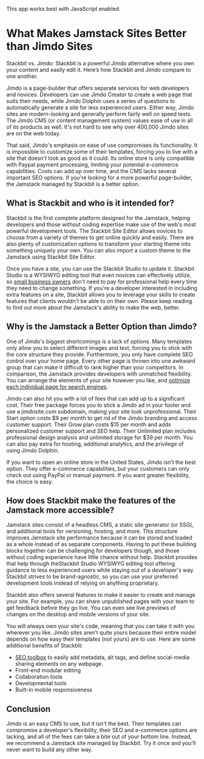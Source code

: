 This app works best with JavaScript enabled.



# What Makes Jamstack Sites Better than Jimdo Sites

Stackbit vs. Jimdo: Stackbit is a powerful Jimdo alternative where you own your content and easily edit it. Here’s how Stackbit and Jimdo compare to one another.

Jimdo is a page-builder that offers separate services for web developers and novices. Developers can use Jimdo Creator to create a web page that suits their needs, while Jimdo Dolphin uses a series of questions to automatically generate a site for less experienced users. Either way, Jimdo sites are modern-looking and generally perform fairly well on speed tests. The Jimdo CMS (or content management system) values ease of use in all of its products as well. It's not hard to see why over 400,000 Jimdo sites are on the web today.

That said, Jimdo's emphasis on ease of use compromises its functionality. It is impossible to customize some of their templates, forcing you to live with a site that doesn't look as good as it could. Its online store is only compatible with Paypal payment processing, limiting your potential e-commerce capabilities. Costs can add up over time, and the CMS lacks several important SEO options. If you're looking for a more powerful page-builder, the Jamstack managed by Stackbit is a better option.

## What is Stackbit and who is it intended for?

Stackbit is the first complete platform designed for the Jamstack, helping developers and those without coding expertise make use of the web's most powerful development tools. The Stackbit Site Editor allows novices to choose from a variety of themes to get online quickly and easily. There are also plenty of customization options to transform your starting theme into something uniquely your own. You can also import a custom theme to the Jamstack using Stackbit Site Editor.

Once you have a site, you can use the Stackbit Studio to update it. Stackbit Studio is a WYSIWYG editing tool that even novices can effectively utilize, so [small business owners](https://www.stackbit.com/businesses) don't need to pay for professional help every time they need to change something. If you're a developer interested in including extra features on a site, Stackbit allows you to leverage your skills to create features that clients wouldn't be able to on their own. Please keep reading to find out more about the Jamstack's ability to make the web, better.

## Why is the Jamstack a Better Option than Jimdo?

One of Jimdo's biggest shortcomings is a lack of options. Many templates only allow you to select different images and text, forcing you to stick with the core structure they provide. Furthermore, you only have complete SEO control over your home page. Every other page is thrown into one awkward group that can make it difficult to rank higher than your competitors. In comparison, the Jamstack provides developers with unmatched flexibility. You can arrange the elements of your site however you like, and [optimize each individual page for search engines](https://www.stackbit.com/blog/seo-tools/).

Jimdo can also hit you with a lot of fees that can add up to a significant cost. Their free package forces you to stick a Jimdo ad in your footer and use a jimdosite.com subdomain, making your site look unprofessional. Their Start option costs $9 per month to get rid of the Jimdo branding and access customer support. Their Grow plan costs $15 per month and adds personalized customer support and SEO help. Their Unlimited plan includes professional design analysis and unlimited storage for $39 per month. You can also pay extra for hosting, additional analytics, and the privilege of using Jimdo Dolphin.

If you want to open an online store in the United States, Jimdo isn’t the best option. They offer e-commerce capabilities, but your customers can only check out using PayPal or manual payment. If you want greater flexibility, the choice is easy.

## How does Stackbit make the features of the Jamstack more accessible?

Jamstack sites consist of a headless CMS, a static site generator (or SSG), and additional tools for versioning, hosting, and more. This structure improves Jamstack site performance because it can be stored and loaded as a whole instead of as separate components. Having to put these building blocks together can be challenging for developers though, and those without coding experience have little chance without help. Stackbit provides that help through theStackbit Studio WYSIWYG editing tool offering guidance to less experienced users while staying out of a developer's way. Stackbit strives to be brand-agnostic, so you can use your preferred development tools instead of relying on anything proprietary.

Stackbit also offers several features to make it easier to create and manage your site. For example, you can share unpublished pages with your team to get feedback before they go live. You can even see live previews of changes on the desktop and mobile versions of your site.

You will always own your site's code, meaning that you can take it with you wherever you like. Jimdo sites aren't quite yours because their entire model depends on how easy their templates (not yours) are to use. Here are some additional benefits of Stackbit:

- [SEO toolbox](https://www.stackbit.com/blog/seo-tools/) to easily add metadata, alt tags, and define social-media sharing elements on any webpage.
- Front-end modular editing
- Collaboration tools
- Developmental tools
- Built-in mobile responsiveness

## Conclusion

Jimdo is an easy CMS to use, but it isn't the best. Their templates can compromise a developer's flexibility, their SEO and e-commerce options are lacking, and all of the fees can take a bite out of your bottom line. Instead, we recommend a Jamstack site managed by Stackbit. Try it once and you'll never want to build any other way.
